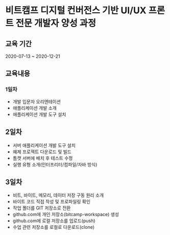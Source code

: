 # 비트캠프 디지털 컨버전스 기반 UI/UX 프론트 전문 개발자 양성 과정

## 교육 기간
2020-07-13 ~ 2020-12-21

## 교육내용

### 1일차

- 개발 입문자 오리엔테이션
- 애플리케이션 개발 소개
- 애플리케이션 개발 도구 설치

## 2일차

- 서버 애플리케이션 개발 도구 설치
- 예제 프로젝트 다운로드 및 빌드
- 톰캣 서버에 배치 후 테스트 수정
- 실행 유형 소개(인터프리터/컴파일/자바 방식)

## 3일차

- 비트, 바이트, 메모리, 데이터 저장 구동 원리 소개
- 바이트 코드 직접 작성 및 프로파일링 확인
- 작업 폴더를 GIT 저장소로 전환
- github.com에 개인 저장소(bitcamp-workspace) 생성
- github.com에 로컬 저장소를 업로드(push)
- 수업 관련 저장소를 로컬로 다운로드(clone) 
